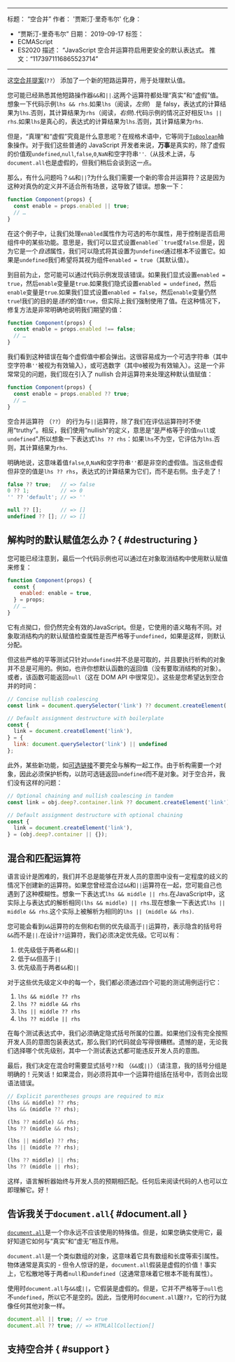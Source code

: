 ***

标题： “空合并”
作者： '贾斯汀·里奇韦尔'
化身：

*   “贾斯汀-里奇韦尔”
    日期： 2019-09-17
    标签：
*   ECMAScript
*   ES2020
    描述： “JavaScript 空合并运算符启用更安全的默认表达式。
    推文：“1173971116865523714”

***

这[空合并提案](https://github.com/tc39/proposal-nullish-coalescing/)(`??`） 添加了一个新的短路运算符，用于处理默认值。

您可能已经熟悉其他短路操作器`&&`和`||`.这两个运算符都处理“真实”和“虚假”值。想象一下代码示例`lhs && rhs`.如果`lhs`（阅读，*左侧*） 是 falsy，表达式的计算结果为`lhs`.否则，其计算结果为`rhs`（阅读，*右侧*).代码示例的情况正好相反`lhs || rhs`.如果`lhs`是真心的，表达式的计算结果为`lhs`.否则，其计算结果为`rhs`.

但是，“真理”和“虚假”究竟是什么意思呢？在规格术语中，它等同于[`ToBoolean`](https://tc39.es/ecma262/#sec-toboolean)抽象操作。对于我们这些普通的 JavaScript 开发者来说，**万事**是真实的，除了虚假的价值观`undefined`,`null`,`false`,`0`,`NaN`和空字符串`''`.（从技术上讲，与`document.all`也是虚假的，但我们稍后会谈到这一点。

那么，有什么问题吗？`&&`和`||`?为什么我们需要一个新的零合并运算符？这是因为这种对真伪的定义并不适合所有场景，这导致了错误。想象一下：

```js
function Component(props) {
  const enable = props.enabled || true;
  // …
}
```

在这个例子中，让我们处理`enabled`属性作为可选的布尔属性，用于控制是否启用组件中的某些功能。意思是，我们可以显式设置`enabled``true`或`false`.但是，因为它是一个*自选*属性，我们可以隐式将其设置为`undefined`通过根本不设置它。如果是`undefined`我们希望将其视为组件`enabled = true`（其默认值）。

到目前为止，您可能可以通过代码示例发现该错误。如果我们显式设置`enabled = true`，然后`enable`变量是`true`.如果我们隐式设置`enabled = undefined`，然后`enable`变量是`true`.如果我们显式设置`enabled = false`，然后`enable`变量仍然`true`!我们的目的是*违约*的值`true`，但实际上我们强制使用了值。在这种情况下，修复方法是非常明确地说明我们期望的值：

```js
function Component(props) {
  const enable = props.enabled !== false;
  // …
}
```

我们看到这种错误在每个虚假值中都会弹出。这很容易成为一个可选字符串（其中空字符串`''`被视为有效输入），或可选数字（其中`0`被视为有效输入）。这是一个非常常见的问题，我们现在引入了 nullish 合并运算符来处理这种默认值赋值：

```js
function Component(props) {
  const enable = props.enabled ?? true;
  // …
}
```

空合并运算符 （`??`） 的行为与`||`运算符，除了我们在评估运算符时不使用“truthy”。相反，我们使用“nullish”的定义，意思是“是严格等于的值`null`或`undefined`".所以想象一下表达式`lhs ?? rhs`：如果`lhs`不为空，它评估为`lhs`.否则，其计算结果为`rhs`.

明确地说，这意味着值`false`,`0`,`NaN`和空字符串`''`都是非空的虚假值。当这些虚假但非空的值是`lhs ?? rhs`，表达式的计算结果为它们，而不是右侧。虫子走了！

```js
false ?? true;   // => false
0 ?? 1;          // => 0
'' ?? 'default'; // => ''

null ?? [];      // => []
undefined ?? []; // => []
```

## 解构时的默认赋值怎么办？{ #destructuring }

您可能已经注意到，最后一个代码示例也可以通过在对象取消结构中使用默认赋值来修复：

```js
function Component(props) {
  const {
    enabled: enable = true,
  } = props;
  // …
}
```

它有点拗口，但仍然完全有效的JavaScript。但是，它使用的语义略有不同。对象取消结构内的默认赋值检查属性是否严格等于`undefined`，如果是这样，则默认分配。

但这些严格的平等测试只针对`undefined`并不总是可取的，并且要执行析构的对象并不总是可用的。例如，也许你想默认函数的返回值（没有要取消结构的对象）。或者，该函数可能返回`null`（这在 DOM API 中很常见）。这些是您希望达到空合并的时间：

```js
// Concise nullish coalescing
const link = document.querySelector('link') ?? document.createElement('link');

// Default assignment destructure with boilerplate
const {
  link = document.createElement('link'),
} = {
  link: document.querySelector('link') || undefined
};
```

此外，某些新功能，如[可选链接](/features/optional-chaining)不要完全与解构一起工作。由于析构需要一个对象，因此必须保护析构，以防可选链返回`undefined`而不是对象。对于空合并，我们没有这样的问题：

```js
// Optional chaining and nullish coalescing in tandem
const link = obj.deep?.container.link ?? document.createElement('link');

// Default assignment destructure with optional chaining
const {
  link = document.createElement('link'),
} = (obj.deep?.container || {});
```

## 混合和匹配运算符

语言设计是困难的，我们并不总是能够在开发人员的意图中没有一定程度的歧义的情况下创建新的运算符。如果您曾经混合过`&&`和`||`运算符在一起，您可能自己也遇到了这种模糊性。想象一下表达式`lhs && middle || rhs`.在JavaScript中，这实际上与表达式的解析相同`(lhs && middle) || rhs`.现在想象一下表达式`lhs || middle && rhs`.这个实际上被解析为相同的`lhs || (middle && rhs)`.

您可能会看到`&&`运算符的左侧和右侧的优先级高于`||`运算符，表示隐含的括号将`&&`而不是`||`.在设计`??`运算符，我们必须决定优先级。它可以有：

1.  优先级低于两者`&&`和`||`
2.  低于`&&`但高于`||`
3.  优先级高于两者`&&`和`||`

对于这些优先级定义中的每一个，我们都必须通过四个可能的测试用例运行它：

1.  `lhs && middle ?? rhs`
2.  `lhs ?? middle && rhs`
3.  `lhs || middle ?? rhs`
4.  `lhs ?? middle || rhs`

在每个测试表达式中，我们必须确定隐式括号所属的位置。如果他们没有完全按照开发人员的意图包装表达式，那么我们的代码就会写得很糟糕。遗憾的是，无论我们选择哪个优先级别，其中一个测试表达式都可能违反开发人员的意图。

最后，我们决定在混合时需要显式括号`??`和 （`&&`或`||`）（请注意，我的括号分组是明确的！元笑话！如果混合，则必须将其中一个运算符组括在括号中，否则会出现语法错误。

```js
// Explicit parentheses groups are required to mix
(lhs && middle) ?? rhs;
lhs && (middle ?? rhs);

(lhs ?? middle) && rhs;
lhs ?? (middle && rhs);

(lhs || middle) ?? rhs;
lhs || (middle ?? rhs);

(lhs ?? middle) || rhs;
lhs ?? (middle || rhs);
```

这样，语言解析器始终与开发人员的预期相匹配。任何后来阅读代码的人也可以立即理解它。好！

## 告诉我关于`document.all`{ #document.all }

[`document.all`](https://developer.mozilla.org/en-US/docs/Web/API/Document/all)是一个你永远不应该使用的特殊值。但是，如果您确实使用它，最好知道它如何与“真实”和“虚无”相互作用。

`document.all`是一个类似数组的对象，这意味着它具有数组和长度等索引属性。物体通常是真实的 - 但令人惊讶的是，`document.all`假装是虚假的价值！事实上，它松散地等于两者`null`和`undefined`（这通常意味着它根本不能有属性）。

使用时`document.all`与`&&`或`||`，它假装是虚假的。但是，它并不严格等于`null`也不`undefined`，所以它不是空的。因此，当使用时`document.all`跟`??`，它的行为就像任何其他对象一样。

```js
document.all || true; // => true
document.all ?? true; // => HTMLAllCollection[]
```

## 支持空合并 { #support }

<feature-support chrome="80 https://bugs.chromium.org/p/v8/issues/detail?id=9547"
              firefox="72 https://bugzilla.mozilla.org/show_bug.cgi?id=1566141"
              safari="13.1 https://webkit.org/blog/10247/new-webkit-features-in-safari-13-1/"
              nodejs="14 https://medium.com/@nodejs/node-js-version-14-available-now-8170d384567e"
              babel="yes https://babeljs.io/docs/en/babel-plugin-proposal-nullish-coalescing-operator"></feature-support>

